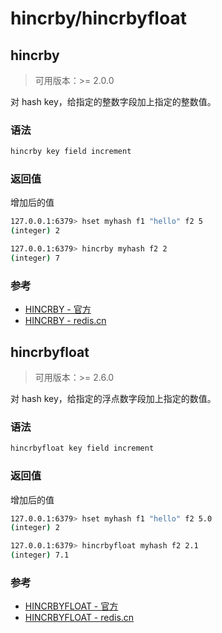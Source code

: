# hincrby/hincrbyfloat

## hincrby

> 可用版本：>= 2.0.0

对 hash key，给指定的整数字段加上指定的整数值。

### 语法

```bash
hincrby key field increment
```

### 返回值

增加后的值

```bash
127.0.0.1:6379> hset myhash f1 "hello" f2 5
(integer) 2

127.0.0.1:6379> hincrby myhash f2 2
(integer) 7
```

### 参考
- [HINCRBY - 官方](https://redis.io/commands/hincrby)
- [HINCRBY - redis.cn](http://www.redis.cn/commands/hincrby.html)


## hincrbyfloat

> 可用版本：>= 2.6.0

对 hash key，给指定的浮点数字段加上指定的数值。

### 语法

```bash
hincrbyfloat key field increment
```

### 返回值

增加后的值

```bash
127.0.0.1:6379> hset myhash f1 "hello" f2 5.0
(integer) 2

127.0.0.1:6379> hincrbyfloat myhash f2 2.1
(integer) 7.1
```

### 参考
- [HINCRBYFLOAT - 官方](https://redis.io/commands/hincrbyfloat)
- [HINCRBYFLOAT - redis.cn](http://www.redis.cn/commands/hincrbyfloat.html)